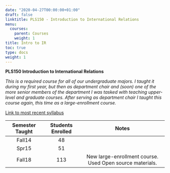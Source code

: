 ```yaml
---
date: "2020-04-27T00:00:00+01:00"
draft: false
linktitle: PLS150 - Introduction to International Relations
menu:
  courses:
    parent: Courses
    weight: 1
title: Intro to IR
toc: true
type: docs
weight: 1
---
```


**PLS150 Introduction to International Relations** 

*This is a required course for all of our undergraduate majors. I taught it during my first year, but then as department chair and (soon) one of the more senior members of the department I was tasked with teaching upper-level and graduate courses. After serving as department chair I taught this course again, this time as a large-enrollment course.*

[Link to most recent syllabus](/syllabi/WillardsonPLS150SyllabusFall18.pdf)


| **Semester Taught**|**Students Enrolled**| **Notes**|
|:----:|:----:|:----:|
|Fall14| 48  |  |
|Spr15 | 51  |  |
|Fall18| 113 | New large-enrollment course. Used Open source materials. |

[^1]: This is a necessity in our small MA program. Our electives need to be offered to upper-level undergraduates so we have enough enrollment and can offer choices to our graduate and undergraduate students.
